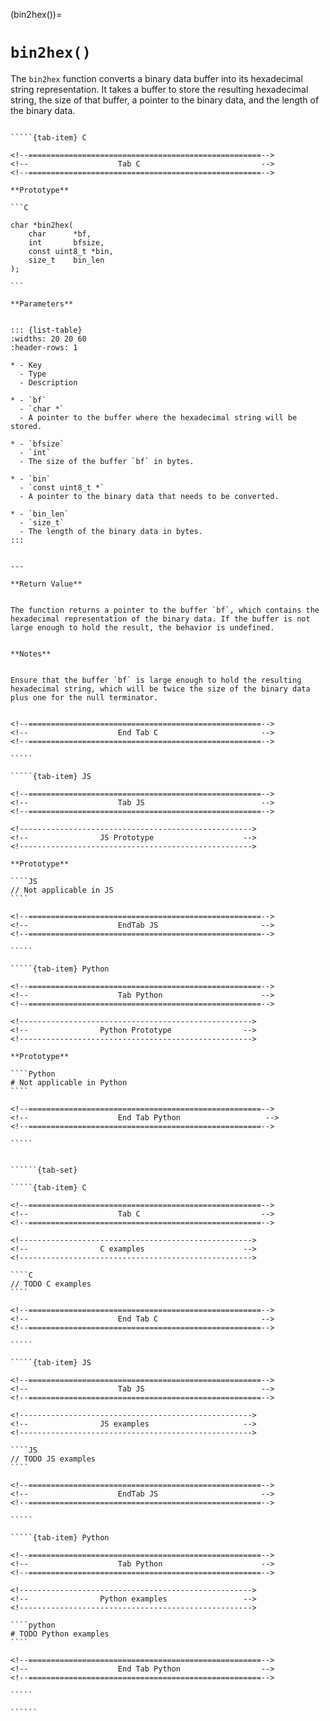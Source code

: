 <!-- ============================================================== -->
(bin2hex())=
# `bin2hex()`
<!-- ============================================================== -->


The `bin2hex` function converts a binary data buffer into its hexadecimal string representation. It takes a buffer to store the resulting hexadecimal string, the size of that buffer, a pointer to the binary data, and the length of the binary data.


<!------------------------------------------------------------>
<!--                    Prototypes                          -->
<!------------------------------------------------------------>

``````{tab-set}

`````{tab-item} C

<!--====================================================-->
<!--                    Tab C                           -->
<!--====================================================-->

**Prototype**

```C

char *bin2hex(
    char      *bf,
    int       bfsize,
    const uint8_t *bin,
    size_t    bin_len
);

```

**Parameters**


::: {list-table}
:widths: 20 20 60
:header-rows: 1

* - Key
  - Type
  - Description

* - `bf`
  - `char *`
  - A pointer to the buffer where the hexadecimal string will be stored.

* - `bfsize`
  - `int`
  - The size of the buffer `bf` in bytes.

* - `bin`
  - `const uint8_t *`
  - A pointer to the binary data that needs to be converted.

* - `bin_len`
  - `size_t`
  - The length of the binary data in bytes.
:::


---

**Return Value**


The function returns a pointer to the buffer `bf`, which contains the hexadecimal representation of the binary data. If the buffer is not large enough to hold the result, the behavior is undefined.


**Notes**


Ensure that the buffer `bf` is large enough to hold the resulting hexadecimal string, which will be twice the size of the binary data plus one for the null terminator.


<!--====================================================-->
<!--                    End Tab C                       -->
<!--====================================================-->

`````

`````{tab-item} JS

<!--====================================================-->
<!--                    Tab JS                          -->
<!--====================================================-->

<!---------------------------------------------------->
<!--                JS Prototype                    -->
<!---------------------------------------------------->

**Prototype**

````JS
// Not applicable in JS
````

<!--====================================================-->
<!--                    EndTab JS                       -->
<!--====================================================-->

`````

`````{tab-item} Python

<!--====================================================-->
<!--                    Tab Python                      -->
<!--====================================================-->

<!---------------------------------------------------->
<!--                Python Prototype                -->
<!---------------------------------------------------->

**Prototype**

````Python
# Not applicable in Python
````

<!--====================================================-->
<!--                    End Tab Python                   -->
<!--====================================================-->

`````

``````

<!------------------------------------------------------------>
<!--                    Examples                            -->
<!------------------------------------------------------------>

```````{dropdown} Examples

``````{tab-set}

`````{tab-item} C

<!--====================================================-->
<!--                    Tab C                           -->
<!--====================================================-->

<!---------------------------------------------------->
<!--                C examples                      -->
<!---------------------------------------------------->

````C
// TODO C examples
````

<!--====================================================-->
<!--                    End Tab C                       -->
<!--====================================================-->

`````

`````{tab-item} JS

<!--====================================================-->
<!--                    Tab JS                          -->
<!--====================================================-->

<!---------------------------------------------------->
<!--                JS examples                     -->
<!---------------------------------------------------->

````JS
// TODO JS examples
````

<!--====================================================-->
<!--                    EndTab JS                       -->
<!--====================================================-->

`````

`````{tab-item} Python

<!--====================================================-->
<!--                    Tab Python                      -->
<!--====================================================-->

<!---------------------------------------------------->
<!--                Python examples                 -->
<!---------------------------------------------------->

````python
# TODO Python examples
````

<!--====================================================-->
<!--                    End Tab Python                  -->
<!--====================================================-->

`````

``````

```````

